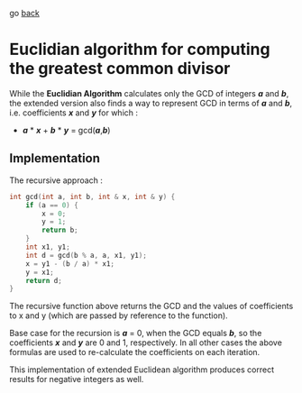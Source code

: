 go [back](ALGEBRA-MENU.md)
# __Euclidian algorithm for computing the greatest common divisor__

While the __Euclidian Algorithm__ calculates only the GCD of integers *__a__* and *__b__*, the extended version also finds a way to represent GCD in terms of *__a__* and *__b__*, i.e. coefficients *__x__* and *__y__* for which : 
* *__a__* * *__x__* + *__b__* * *__y__* = gcd(*__a__*,*__b__*)

## __Implementation__

The recursive approach :
```c++
int gcd(int a, int b, int & x, int & y) {
    if (a == 0) {
        x = 0;
        y = 1;
        return b;
    }
    int x1, y1;
    int d = gcd(b % a, a, x1, y1);
    x = y1 - (b / a) * x1;
    y = x1;
    return d;
}
```

The recursive function above returns the GCD and the values of coefficients to x and y (which are passed by reference to the function).

Base case for the recursion is *__a__* = 0, when the GCD equals *__b__*, so the coefficients *__x__* and *__y__* are 0 and 1, respectively. In all other cases the above formulas are used to re-calculate the coefficients on each iteration.

This implementation of extended Euclidean algorithm produces correct results for negative integers as well.